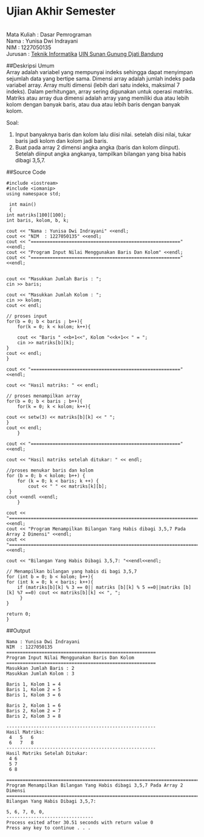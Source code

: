 # Ujian Akhir Semester 

<br>Mata Kuliah 	: Dasar Pemrograman
<br> Nama		: Yunisa Dwi Indrayani
<br>NIM		        :	1227050135
<br>Jurusan	    	: [Teknik Informatika](http://if.uinsgd.ac.id/) [UIN Sunan Gunung Djati Bandung](https://uinsgd.ac.id/) 


##Deskripsi Umum
<br>Array adalah variabel yang mempunyai indeks sehingga dapat menyimpan sejumlah data yang bertipe sama. Dimensi array adalah jumlah indeks pada variabel array. Array multi dimensi (lebih dari satu indeks, maksimal 7 indeks). Dalam perhitungan, array sering digunakan untuk operasi matriks.
Matriks atau array dua dimensi adalah array yang memiliki dua atau lebih kolom dengan banyak baris, atau dua atau lebih baris dengan banyak kolom.

Soal:
1. Input banyaknya baris dan kolom lalu diisi nilai. setelah diisi nilai, tukar baris jadi kolom dan kolom jadi baris. 
2. Buat pada array 2 dimensi angka angka (baris dan kolom diinput). Setelah diinput angka angkanya, tampilkan bilangan yang bisa habis dibagi 3,5,7.


##Source Code

	#include <iostream>
 	#include <iomanip> 
 	using namespace std;
 
 	 int main()
 	 {
	int matriks[100][100];
	int baris, kolom, b, k;
  
	cout << "Nama : Yunisa Dwi Indrayani" <<endl;
	cout << "NIM  : 1227050135" <<endl;
	cout << "=======================================================" <<endl;
	cout << "Program Input Nilai Menggunakan Baris Dan Kolom" <<endl;
	cout << "=======================================================" <<endl;
	
 
  	cout << "Masukkan Jumlah Baris : ";
  	cin >> baris;
 
	cout << "Masukkan Jumlah Kolom : ";
	cin >> kolom;
	cout << endl;
 
  	// proses input 
  	for(b = 0; b < baris ; b++){
    	for(k = 0; k < kolom; k++){
		
		cout << "Baris " <<b+1<<", Kolom "<<k+1<< " = ";
      	cin >> matriks[b][k];
   	}
   	cout << endl;
   	}
  
	cout << "=======================================================" <<endl;
 
  	cout << "Hasil matriks: " << endl;
 
  	// proses menampilkan array
  	for(b = 0; b < baris ; b++){
    	for(k = 0; k < kolom; k++){
	
	cout << setw(3) << matriks[b][k] << " ";
   	}
   	cout << endl;
    	}
  
  	cout << "=======================================================" <<endl;
  
  	cout << "Hasil matriks setelah ditukar: " << endl;
  
  	//proses menukar baris dan kolom
  	for (b = 0; b < kolom; b++) {
  		for (k = 0; k < baris; k ++) {
  			cout << " " << matriks[k][b];
	 }
	cout <<endl <<endl;
    	}
  
  	cout << "===========================================================================" <<endl;
  	cout << "Program Menampilkan Bilangan Yang Habis dibagi 3,5,7 Pada Array 2 Dimensi" <<endl;
  	cout << "===========================================================================" <<endl;
  	
  	cout << "Bilangan Yang Habis Dibagi 3,5,7: "<<endl<<endl;
  	
  	// Menampilkan bilangan yang habis di bagi 3,5,7
	for (int b = 0; b < kolom; b++){
	for (int k = 0; k < baris; k++){
		if (matriks[b][k] % 3 == 0|| matriks [b][k] % 5 ==0||matriks [b][k] %7 ==0) cout << matriks[b][k] << ", ";
    	 }
   	}

	return 0;
   	}


##Output
	
	Nama : Yunisa Dwi Indrayani
	NIM  : 1227050135
	=======================================================
	Program Input Nilai Menggunakan Baris Dan Kolom
	=======================================================
	Masukkan Jumlah Baris : 2
	Masukkan Jumlah Kolom : 3

	Baris 1, Kolom 1 = 4
	Baris 1, Kolom 2 = 5
	Baris 1, Kolom 3 = 6

	Baris 2, Kolom 1 = 6
	Baris 2, Kolom 2 = 7
	Baris 2, Kolom 3 = 8

	-------------------------------------------------------
	Hasil Matriks:
 	 4   5   6
 	 6   7   8
	-------------------------------------------------------
	Hasil Matriks Setelah Ditukar:
	 4 6
	 5 7
	 6 8

	===========================================================================
	Program Menampilkan Bilangan Yang Habis dibagi 3,5,7 Pada Array 2 Dimensi
	===========================================================================
	Bilangan Yang Habis Dibagi 3,5,7:

	5, 6, 7, 0, 0,
	--------------------------------
	Process exited after 30.51 seconds with return value 0
	Press any key to continue . . .

